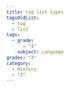 ```yaml
---
title: tag list types
tagsOldList:
  - tag
  - list
tags:
  - grade:
      - "1"
    subject: Language
grades: "3"
category:
  - History
  - "2"
---
```

